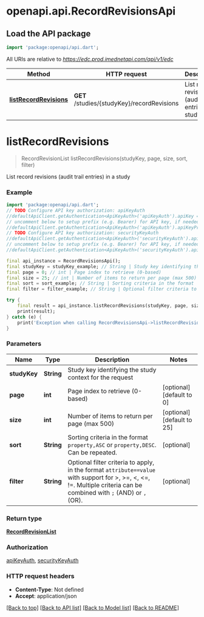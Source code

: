 # openapi.api.RecordRevisionsApi

## Load the API package
```dart
import 'package:openapi/api.dart';
```

All URIs are relative to *https://edc.prod.imednetapi.com/api/v1/edc*

Method | HTTP request | Description
------------- | ------------- | -------------
[**listRecordRevisions**](RecordRevisionsApi.md#listrecordrevisions) | **GET** /studies/{studyKey}/recordRevisions | List record revisions (audit trail entries) in a study


# **listRecordRevisions**
> RecordRevisionList listRecordRevisions(studyKey, page, size, sort, filter)

List record revisions (audit trail entries) in a study

### Example
```dart
import 'package:openapi/api.dart';
// TODO Configure API key authorization: apiKeyAuth
//defaultApiClient.getAuthentication<ApiKeyAuth>('apiKeyAuth').apiKey = 'YOUR_API_KEY';
// uncomment below to setup prefix (e.g. Bearer) for API key, if needed
//defaultApiClient.getAuthentication<ApiKeyAuth>('apiKeyAuth').apiKeyPrefix = 'Bearer';
// TODO Configure API key authorization: securityKeyAuth
//defaultApiClient.getAuthentication<ApiKeyAuth>('securityKeyAuth').apiKey = 'YOUR_API_KEY';
// uncomment below to setup prefix (e.g. Bearer) for API key, if needed
//defaultApiClient.getAuthentication<ApiKeyAuth>('securityKeyAuth').apiKeyPrefix = 'Bearer';

final api_instance = RecordRevisionsApi();
final studyKey = studyKey_example; // String | Study key identifying the study context for the request
final page = 0; // int | Page index to retrieve (0-based)
final size = 25; // int | Number of items to return per page (max 500)
final sort = sort_example; // String | Sorting criteria in the format `property,ASC` or `property,DESC`. Can be repeated.
final filter = filter_example; // String | Optional filter criteria to apply, in the format `attribute==value` with support for >, >=, <, <=, !=. Multiple criteria can be combined with `;` (AND) or `,` (OR).

try {
    final result = api_instance.listRecordRevisions(studyKey, page, size, sort, filter);
    print(result);
} catch (e) {
    print('Exception when calling RecordRevisionsApi->listRecordRevisions: $e\n');
}
```

### Parameters

Name | Type | Description  | Notes
------------- | ------------- | ------------- | -------------
 **studyKey** | **String**| Study key identifying the study context for the request | 
 **page** | **int**| Page index to retrieve (0-based) | [optional] [default to 0]
 **size** | **int**| Number of items to return per page (max 500) | [optional] [default to 25]
 **sort** | **String**| Sorting criteria in the format `property,ASC` or `property,DESC`. Can be repeated. | [optional] 
 **filter** | **String**| Optional filter criteria to apply, in the format `attribute==value` with support for >, >=, <, <=, !=. Multiple criteria can be combined with `;` (AND) or `,` (OR). | [optional] 

### Return type

[**RecordRevisionList**](RecordRevisionList.md)

### Authorization

[apiKeyAuth](../README.md#apiKeyAuth), [securityKeyAuth](../README.md#securityKeyAuth)

### HTTP request headers

 - **Content-Type**: Not defined
 - **Accept**: application/json

[[Back to top]](#) [[Back to API list]](../README.md#documentation-for-api-endpoints) [[Back to Model list]](../README.md#documentation-for-models) [[Back to README]](../README.md)

